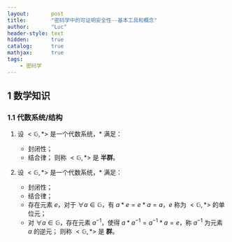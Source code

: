 ```yaml
---
layout:       post
title:        "密码学中的可证明安全性--基本工具和概念"
author:       "Luc"
header-style: text
hidden:       true
catalog:      true
mathjax:      true
tags:
    - 密码学
---
```


## 1 数学知识

### 1.1 代数系统/结构

1. 设 $<\mathbb{G}, *>$ 是一个代数系统，$*$ 满足：
    - 封闭性；
    - 结合律；
则称 $<\mathbb{G}, *>$ 是 **半群**。

2. 设 $<\mathbb{G}, *>$ 是一个代数系统，$*$ 满足：
    - 封闭性；
    - 结合律；
    - 存在元素 $e$，对于 $\forall a \in \mathbb{G}$，有 $a * e = e * a = a$，$e$ 称为 $<\mathbb{G}, *>$ 的单位元；
    - 对 $\forall a \in \mathbb{G}$，存在元素 $a^{-1}$，使得 $a * a^{-1} = a^{-1} * a = e$，称 $a^{-1}$ 为元素 $a$ 的逆元；
则称 $<\mathbb{G}, *>$ 是 **群**。